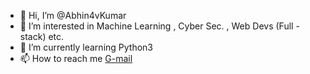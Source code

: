 - 👋 Hi, I’m @Abhin4vKumar
- 👀 I’m interested in Machine Learning , Cyber Sec. , Web Devs (Full - stack) etc.
- 🌱 I’m currently learning Python3
- 📫 How to reach me <a href="mailto:abhinavkumar1312004@gmail.com" >G-mail</a>

<!---
iam-abhinav/iam-abhinav is a ✨ special ✨ repository because its `README.md` (this file) appears on your GitHub profile.
You can click the Preview link to take a look at your changes.
--->
